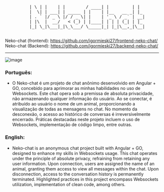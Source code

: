 
  <pre align="center">
    | \ | |    | |        / ____| |         | |  
    |  \| | ___| | _____ | |    | |__   __ _| |_ 
    | . ` |/ _ \ |/ / _ \| |    | '_ \ / _` | __|
    | |\  |  __/   < (_) | |____| | | | (_| | |_ 
    |_| \_|\___|_|\_\___/ \_____|_| |_|\__,_|\__|
  </pre>
  
Neko-chat (frontend): https://github.com/igormieski27/frontend-neko-chat/ <br>
Neko-chat (Backend): https://github.com/igormieski27/backend-neko-chat/

---------------------------------------------------------------------

![image](https://github.com/igormieski27/frontend-neko-chat/assets/108681204/7418112d-f2af-46e5-935c-f857cb97690a)


### Português:
 - O Neko-chat é um projeto de chat anônimo desenvolvido em Angular + GO, concebido para aprimorar as minhas habilidades no uso de Websockets. Este chat opera sob a premissa de absoluta privacidade, não armazenando qualquer informação do usuário. Ao se conectar, é atribuído ao usuário o nome de um animal, proporcionando a visualização de todas as mensagens no chat. No momento da desconexão, o acesso ao histórico de conversas é irreversivelmente encerrado. Práticas destacadas neste projeto incluem o uso de Websockets, implementação de código limpo, entre outras.

### English:
 - Neko-chat is an anonymous chat project built with Angular + GO, designed to enhance my skills in Websockets usage. This chat operates under the principle of absolute privacy, refraining from retaining any user information. Upon connection, users are assigned the name of an animal, granting them access to view all messages within the chat. Upon disconnection, access to the conversation history is permanently terminated.
Highlighted practices in this project encompass Websockets utilization, implementation of clean code, among others.



